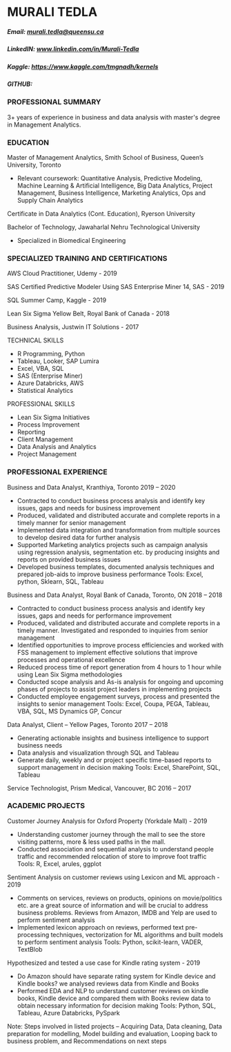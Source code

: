 # MURALI TEDLA 
##### Email: murali.tedla@queensu.ca
##### LinkedIN: www.linkedin.com/in/Murali-Tedla
##### Kaggle: https://www.kaggle.com/tmgnadh/kernels
##### GITHUB: 

### PROFESSIONAL SUMMARY
3+ years of experience in business and data analysis with master's degree in Management Analytics.
### EDUCATION
Master of Management Analytics, Smith School of Business, Queen’s University, Toronto
* Relevant coursework: Quantitative Analysis, Predictive Modeling, Machine Learning & Artificial Intelligence, Big Data Analytics, Project Management, Business Intelligence, Marketing Analytics, Ops and Supply Chain Analytics 

Certificate in Data Analytics (Cont. Education), Ryerson University

Bachelor of Technology, Jawaharlal Nehru Technological University
* Specialized in Biomedical Engineering

### SPECIALIZED TRAINING AND CERTIFICATIONS
AWS Cloud Practitioner, Udemy - 2019

SAS Certified Predictive Modeler Using SAS Enterprise Miner 14, SAS - 2019

SQL Summer Camp, Kaggle - 2019

Lean Six Sigma Yellow Belt, Royal Bank of Canada - 2018

Business Analysis, Justwin IT Solutions - 2017

TECHNICAL SKILLS
* R Programming, Python
* Tableau, Looker, SAP Lumira
* Excel, VBA, SQL
* SAS (Enterprise Miner)
* Azure Databricks, AWS
* Statistical Analytics

		
PROFESSIONAL SKILLS
* Lean Six Sigma Initiatives
* Process Improvement
* Reporting
* Client Management
* Data Analysis and Analytics
* Project Management


### PROFESSIONAL EXPERIENCE
Business and Data Analyst, Kranthiya, Toronto 			2019 – 2020
- Contracted to conduct business process analysis and identify key issues, gaps and needs for business improvement 
- Produced, validated and distributed accurate and complete reports in a timely manner for senior management
- Implemented data integration and transformation from multiple sources to develop desired data for further analysis
- Supported Marketing analytics projects such as campaign analysis using regression analysis, segmentation etc. by producing insights and reports on provided business issues
- Developed business templates, documented analysis techniques and prepared job-aids to improve business performance
Tools: Excel, python, Sklearn, SQL, Tableau

Business and Data Analyst, Royal Bank of Canada, Toronto, ON	2018 – 2018
- Contracted to conduct business process analysis and identify key issues, gaps and needs for performance improvement 
- Produced, validated and distributed accurate and complete reports in a timely manner. Investigated and responded to inquiries from senior management
- Identified opportunities to improve process efficiencies and worked with FSS management to implement effective solutions that improve processes and operational excellence
- Reduced process time of report generation from 4 hours to 1 hour while using Lean Six Sigma methodologies 
- Conducted scope analysis and As-is analysis for ongoing and upcoming phases of projects to assist project leaders in implementing projects
- Conducted employee engagement surveys, process and presented the insights to senior management 
Tools: Excel, Coupa, PEGA, Tableau, VBA, SQL, MS Dynamics GP, Concur 

Data Analyst, Client – Yellow Pages, Toronto 			2017 – 2018
- Generating actionable insights and business intelligence to support business needs
- Data analysis and visualization through SQL and Tableau
- Generate daily, weekly and or project specific time-based reports to support management in decision making
Tools: Excel, SharePoint, SQL, Tableau

Service Technologist, Prism Medical, Vancouver, BC		2016 – 2017

### ACADEMIC PROJECTS
Customer Journey Analysis for Oxford Property (Yorkdale Mall) - 2019
* Understanding customer journey through the mall to see the store visiting patterns, more & less used paths in the mall. 
* Conducted association and sequential analysis to understand people traffic and recommended relocation of store to improve foot traffic
Tools: R, Excel, arules, ggplot

Sentiment Analysis on customer reviews using Lexicon and ML approach - 2019
* Comments on services, reviews on products, opinions on movie/politics etc. are a great source of information and will be crucial to address business problems. Reviews from Amazon, IMDB and Yelp are used to perform sentiment analysis
* Implemented lexicon approach on reviews, performed text pre-processing techniques, vectorization for ML algorithms and built models to perform sentiment analysis
Tools: Python, scikit-learn, VADER, TextBlob

Hypothesized and tested a use case for Kindle rating system - 2019
* Do Amazon should have separate rating system for Kindle device and Kindle books? we analysed reviews data from Kindle and Books 
* Performed EDA and NLP to understand customer reviews on kindle books, Kindle device and compared them with Books review data to obtain necessary information for decision making
Tools: Python, SQL, Tableau, Azure Databricks, PySpark 

Note: Steps involved in listed projects – Acquiring Data, Data cleaning, Data preparation for modelling, Model building and evaluation, Looping back to business problem, and Recommendations on next steps 
